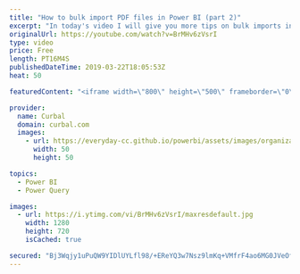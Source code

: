 ```yaml
---
title: "How to bulk import PDF files in Power BI (part 2)"
excerpt: "In today's video I will give you more tips on bulk imports in Power BI: Bulk import pdfs, parameters available and more! #powerquery #curbal #powerbi   Previous video on bulk import: 2:52 https://www.youtube.com/watch?v=qdcAoZU8B8Q  M functions covered: Pdf.Tables: https://docs.microsoft.com/en-us/powerquery-m/pdf-table"
originalUrl: https://youtube.com/watch?v=BrMHv6zVsrI
type: video
price: Free
length: PT16M4S
publishedDateTime: 2019-03-22T18:05:53Z
heat: 50

featuredContent: "<iframe width=\"800\" height=\"500\" frameborder=\"0\" src=\"https://www.youtube.com/embed/BrMHv6zVsrI\" allow=\"accelerometer; autoplay; encrypted-media; gyroscope; picture-in-picture\" allowfullscreen></iframe>"

provider:
  name: Curbal
  domain: curbal.com
  images:
    - url: https://everyday-cc.github.io/powerbi/assets/images/organizations/curbal.com-50x50.jpg
      width: 50
      height: 50

topics:
  - Power BI
  - Power Query

images:
  - url: https://i.ytimg.com/vi/BrMHv6zVsrI/maxresdefault.jpg
    width: 1280
    height: 720
    isCached: true

secured: "Bj3Wqjy1uPuQW9YIDlUYLfl98/+EReYQ3w7Nsz9lmKq+VMfrF4ao6MG0JVeOfGZT9WAUZ4q8FwOHL+vx5XG2jbvbcEM22RTbDq9d1r07LaxsR85+0yMULShLm0OjqbbFhkhg3/e7/ZtiNdZbcNdKLIa88pfvF4rZPLISkC0zbgQXXY4AW9XXzy8tPMRNeUYJ1VHtVTzE4uMKHBE+YBug1UPejNDs8B/sF9Dcj3Po/essayZZiRkLcQfFcLCBdGVPkKc+BmhOYPCokli0EKHfR/yGPY8akUtcF0wtCIJY0kMsB2+FuHP9DIjrYJAAa1UMDWDncW+wbGilEHuXgi8fDbtvEXigtE5PgpKHFu9XmtMuBij+g2vFU/EPvCtMgZowlRAm5N3sIoA/IBjWlD6QtJXzSr33PMdkK/EAWVRDHBI=;yNZYus1Wur1OaHtNPVfPPg=="
---
```


